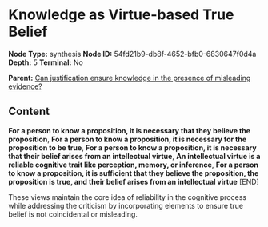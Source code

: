 # Knowledge as Virtue-based True Belief

**Node Type:** synthesis
**Node ID:** 54fd21b9-db8f-4652-bfb0-6830647f0d4a
**Depth:** 5
**Terminal:** No

**Parent:** [Can justification ensure knowledge in the presence of misleading evidence?](can-justification-ensure-knowledge-in-the-presence-of-misleading-evidence-antithesis-a0abfa92-3b7a-4ec8-b8e1-31252522b143.md)

## Content

**For a person to know a proposition, it is necessary that they believe the proposition**, **For a person to know a proposition, it is necessary for the proposition to be true**, **For a person to know a proposition, it is necessary that their belief arises from an intellectual virtue**, **An intellectual virtue is a reliable cognitive trait like perception, memory, or inference**, **For a person to know a proposition, it is sufficient that they believe the proposition, the proposition is true, and their belief arises from an intellectual virtue**
[END]

These views maintain the core idea of reliability in the cognitive process while addressing the criticism by incorporating elements to ensure true belief is not coincidental or misleading.
